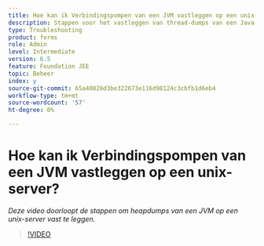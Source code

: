 ```yaml
---
title: Hoe kan ik Verbindingspompen van een JVM vastleggen op een unix-server?
description: Stappen voor het vastleggen van thread-dumps van een Java-proces op een unix-server
type: Troubleshooting
product: forms
role: Admin
level: Intermediate
version: 6.5
feature: Foundation JEE
topic: Beheer
index: y
source-git-commit: 65a40826d3be322673e116d98124c3cbfb1d6eb4
workflow-type: tm+mt
source-wordcount: '57'
ht-degree: 0%

---
```



# Hoe kan ik Verbindingspompen van een JVM vastleggen op een unix-server?

*Deze video doorloopt de stappen om heapdumps van een JVM op een unix-server vast te leggen.*

>[!VIDEO](https://video.tv.adobe.com/v/335492?quality=9&learn=on)